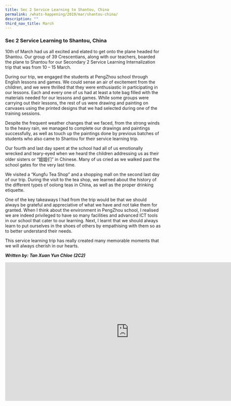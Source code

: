 ```yaml
---
title: Sec 2 Service Learning to Shantou, China
permalink: /whats-happening/2019/mar/shantou-china/
description: ""
third_nav_title: March
---
```

### **Sec 2 Service Learning to Shantou, China**
10th of March had us all excited and elated to get onto the plane headed for Shantou. Our group of 39 Crescentians, along with our teachers, boarded the plane to Shantou for our Secondary 2 Service Learning Internalization trip that was from 10 – 15 March. 

During our trip, we engaged the students at PengZhou school through English lessons and games. We could sense an air of excitement from the children, and we were thrilled that they were enthusiastic in participating in our lessons. Each and every one of us had at least a tote bag filled with the materials needed for our lessons and games. While some groups were carrying out their lessons, the rest of us were drawing and painting on canvases using the printed designs that we had selected during one of the training sessions. 

Despite the frequent weather changes that we faced, from the strong winds to the heavy rain, we managed to complete our drawings and paintings successfully, as well as touch up the paintings done by previous batches of students who also came to Shantou for their service learning trip.

Our fourth and last day spent at the school had all of us emotionally wrecked and teary-eyed when we heard the children addressing us as their older sisters or “姐姐们” in Chinese. Many of us cried as we walked past the school gates for the very last time. 

We visited a “Kungfu Tea Shop” and a shopping mall on the second last day of our trip. During the visit to the tea shop, we learned about the history of the different types of oolong teas in China, as well as the proper drinking etiquette. 

One of the key takeaways I had from the trip would be that we should always be grateful and appreciative of what we have and not take them for granted. When I think about the environment in PengZhou school, I realised we are indeed privileged to have so many facilities and advanced ICT tools in our school that cater to our learning. Next, I learnt that we should always learn to put ourselves in the shoes of others by empathising with them so as to better understand their needs.

This service learning trip has really created many memorable moments that we will always cherish in our hearts.

**_Written by: Tan Xuan Yun Chloe (2C2)_**

<iframe allowfullscreen="true" height="450" width="800" frameborder="0" src="https://docs.google.com/presentation/d/e/2PACX-1vQ6PhPMlldp4b5LAgUdq23av2vSl9nr3mGyX4vr49a_nfVIe_PeL3bD3BoJEwbnMD-M6c8XTguSZ2jZ/embed?start=false&amp;loop=false&amp;delayms=3000"></iframe>